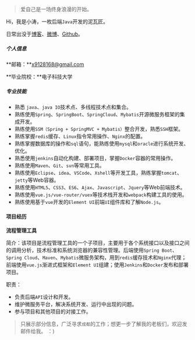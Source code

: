 > 爱自己是一场终身浪漫的开始。

Hi，我是小涛，一枚后端`Java`开发的泥瓦匠。

日常出没于[博客](https://blog.csdn.net/tyt_XiaoTao)、[微博](https://weibo.com/tengxt)、[Github](https://github.com/tengxt)。


##### 个人信息

**邮箱：**x9128168@gmail.com                     

**毕业院校：**电子科技大学	


##### 专业技能

- 熟悉 `java`、`java IO`技术点、多线程技术点和集合。
- 熟练使用`Spring`、`SpringBoot`、`SpringCloud`、`Mybatis`开源微服务框架的集成开发。
- 熟练使用`SSM（Spring + SpringMVC + Mybatis）`整合开发，熟悉`SSH`框架。
- 熟练掌握`redis`缓存、`Linux`指令常用操作、`Nginx`的配置。
- 熟练掌握数据库的操作和`sql`语句，能熟练使用`mysql`和`oracle`进行系统开发、优化。
- 熟悉使用`jenkins`自动化构建、部署项目，掌握`Docker`容器的常用操作。
- 熟练使用`Maven`、`Git`、`svn`等常用工具。
- 熟练使用`Eclipse`、`idea`、`VSCode`、`Xshell`等开发工具，熟练掌握`tomcat`、`jetty`等Web容器。
- 熟练使用`HTML5`、`CSS3`、`ES6`、`Ajax`、`Javascript`、`Jquery`等Web前端技术。
- 熟练使用`vue.js/vue-router/vuex`等技术栈开发和`webpack`构建工具的使用。
- 熟练使用基于`vue`开发的`Element UI`前端` UI `组件库和了解`Node.js`。


####  项目经历

**流程管理工具**

简介：该项目是流程管理工具的一个子项目，主要用于各个系统接口以及接口之间的调用分析，技术标准和系统浏览器的兼容性管理。后端使用`Spring Boot`、`Spring Cloud`、`Maven`、`Mybatis`微服务架构，用到`redis`缓存技术和`Nginx`代理；前端使用`vue.js`渐进式框架和`Element UI`组建；使用`Jenkins`和`Docker`发布和部署项目。

职责：

- 负责后端`API`设计和开发。
- 维护微服务平台，解决系统开发、运行中出现的问题。
- 参与项目和其他项目的对接工作。


> 只展示部分信息，广泛寻求`成都`的工作；想更一步了解我的老板们，欢迎发邮件给我。 ：)